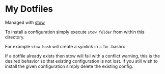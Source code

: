 # My Dotfiles

Managed with [stow](https://www.gnu.org/software/stow/)

To install a configuration simply execute ```stow folder``` from within this directory. 

For example ```stow bash``` will create a symlink in ~ for .bashrc

If a dotfile already exists then stow will fail with a conflict warning, this is the desired behavior so that existing configuration is not lost. If you still wish to install the given configuration simply delete the existing config. 